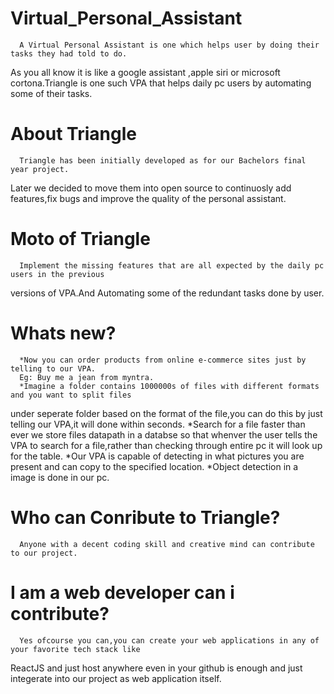 # Virtual_Personal_Assistant

      A Virtual Personal Assistant is one which helps user by doing their tasks they had told to do.
As you all know it is like a google assistant ,apple siri or microsoft cortona.Triangle is one such 
VPA that helps daily pc users by automating some of their tasks.
      
# About Triangle

      Triangle has been initially developed as for our Bachelors final year project.
Later we decided to move them into open source to continuosly add features,fix bugs and improve the
quality of the personal assistant.
      
# Moto of Triangle

      Implement the missing features that are all expected by the daily pc users in the previous 
versions of VPA.And Automating some of the redundant tasks done by user.
      
# Whats new?

      *Now you can order products from online e-commerce sites just by telling to our VPA.
      Eg: Buy me a jean from myntra.
      *Imagine a folder contains 1000000s of files with different formats and you want to split files 
under seperate folder based on the format of the file,you can do this by just telling our VPA,it will done
 within seconds.
      *Search for a file faster than ever we store files datapath in a databse so that whenver the user 
tells the VPA to search for a file,rather than checking through entire pc it will look up for the table.
      *Our VPA is capable of detecting in what pictures you are present and can copy to the specified location.
      *Object detection in a image is done in our pc.

# Who can Conribute to Triangle?

      Anyone with a decent coding skill and creative mind can contribute to our project.
      
# I am a web developer can i contribute?

      Yes ofcourse you can,you can create your web applications in any of your favorite tech stack like 
ReactJS and just host anywhere even in your github is enough and just integerate into our project as 
web application itself.
